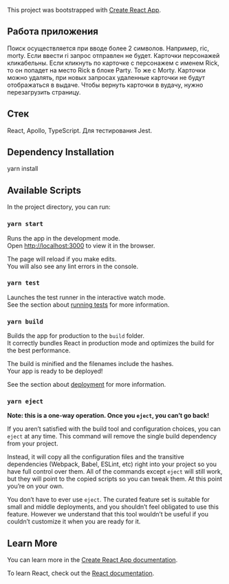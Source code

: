This project was bootstrapped with [Create React App](https://github.com/facebook/create-react-app).
## Работа приложения
Поиск осуществляется при вводе более 2 символов. Например, ric, morty. Если ввести ri запрос отправлен не будет. Карточки персонажей кликабельны. Если кликнуть по карточке с персонажем с именем Rick, то он попадет на место Rick в блоке Party. То же с Morty. Карточки можно удалять, при новых запросах удаленные карточки не будут отображаться в выдаче. Чтобы вернуть карточки в вудачу, нужно перезагрузить страницу.

## Стек
React, Apollo, TypeScript. Для тестирования Jest.

## Dependency Installation

yarn install

## Available Scripts

In the project directory, you can run:

### `yarn start`

Runs the app in the development mode.<br />
Open [http://localhost:3000](http://localhost:3000) to view it in the browser.

The page will reload if you make edits.<br />
You will also see any lint errors in the console.

### `yarn test`

Launches the test runner in the interactive watch mode.<br />
See the section about [running tests](https://facebook.github.io/create-react-app/docs/running-tests) for more information.

### `yarn build`

Builds the app for production to the `build` folder.<br />
It correctly bundles React in production mode and optimizes the build for the best performance.

The build is minified and the filenames include the hashes.<br />
Your app is ready to be deployed!

See the section about [deployment](https://facebook.github.io/create-react-app/docs/deployment) for more information.

### `yarn eject`

**Note: this is a one-way operation. Once you `eject`, you can’t go back!**

If you aren’t satisfied with the build tool and configuration choices, you can `eject` at any time. This command will remove the single build dependency from your project.

Instead, it will copy all the configuration files and the transitive dependencies (Webpack, Babel, ESLint, etc) right into your project so you have full control over them. All of the commands except `eject` will still work, but they will point to the copied scripts so you can tweak them. At this point you’re on your own.

You don’t have to ever use `eject`. The curated feature set is suitable for small and middle deployments, and you shouldn’t feel obligated to use this feature. However we understand that this tool wouldn’t be useful if you couldn’t customize it when you are ready for it.

## Learn More

You can learn more in the [Create React App documentation](https://facebook.github.io/create-react-app/docs/getting-started).

To learn React, check out the [React documentation](https://reactjs.org/).
